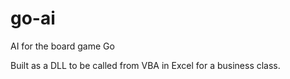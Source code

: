 # go-ai
AI for the board game Go

Built as a DLL to be called from VBA in Excel for a business class.
